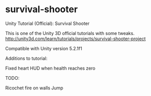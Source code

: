 # survival-shooter
Unity Tutorial (Official): Survival Shooter

This is one of the Unity 3D official tutorials with some tweaks.  
http://unity3d.com/learn/tutorials/projects/survival-shooter-project

Compatible with Unity version 5.2.1f1

Additions to tutorial:

Fixed heart HUD when health reaches zero

TODO:

Ricochet fire on walls
Jump
